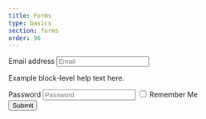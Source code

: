 ```yaml
---
title: Forms
type: basics
section: forms
order: 96
---
```


<form>
	<label>Email address</label>
	<input type="email" class="form-control" placeholder="Email">
	<p class="help-block">Example block-level help text here.</p>
	<label>Password</label>
	<input type="password" class="form-control" placeholder="Password">
	<label class="option">
		<input type="checkbox" />
		<i class="option-icon"></i>
		Remember Me
	</label>
	<div class="form-footer">
		<button type="submit" class="btn btn-default">Submit</button>
	</div>
</form>